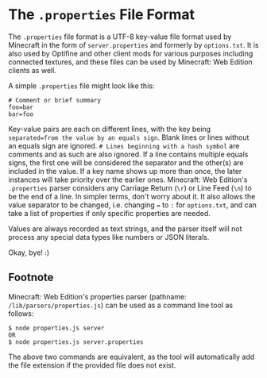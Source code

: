 # The `.properties` File Format
The `.properties` file format is a UTF-8 key-value file format used by Minecraft in the form of `server.properties` and formerly by `options.txt`. It is also used by Optifine and other client mods for various purposes including connected textures, and these files can be used by Minecraft: Web Edition clients as well.

A simple `.properties` file might look like this:

```
# Comment or brief summary
foo=bar
bar=foo
```

Key-value pairs are each on different lines, with the key being `separated=from the value by an equals sign`. Blank lines or lines without an equals sign are ignored. `# Lines beginning with a hash symbol` are comments and as such are also ignored. If a line contains multiple equals signs, the first one will be considered the separator and the other(s) are included in the value. If a key name shows up more than once, the later instances will take priority over the earlier ones. Minecraft: Web Edition's `.properties` parser considers any Carriage Return (`\r`) or Line Feed (`\n`) to be the end of a line. In simpler terms, don't worry about it. It also allows the value separator to be changed, i.e. changing `=` to `:` for `options.txt`, and can take a list of properties if only specific properties are needed.

Values are always recorded as text strings, and the parser itself will not process any special data types like numbers or JSON literals.

Okay, bye! :)

## Footnote
Minecraft: Web Edition's properties parser (pathname: `/lib/parsers/properties.js`) can be used as a command line tool as follows:

```
$ node properties.js server
OR
$ node properties.js server.properties
```

The above two commands are equivalent, as the tool will automatically add the file extension if the provided file does not exist.